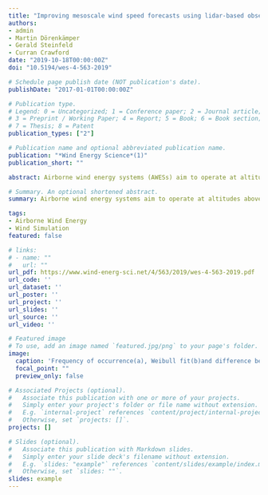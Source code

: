 ```yaml
---
title: "Improving mesoscale wind speed forecasts using lidar-based observation nudging for airborne wind energy systems"
authors:
- admin
- Martin Dörenkämper
- Gerald Steinfeld
- Curran Crawford
date: "2019-10-18T00:00:00Z"
doi: "10.5194/wes-4-563-2019"

# Schedule page publish date (NOT publication's date).
publishDate: "2017-01-01T00:00:00Z"

# Publication type.
# Legend: 0 = Uncategorized; 1 = Conference paper; 2 = Journal article;
# 3 = Preprint / Working Paper; 4 = Report; 5 = Book; 6 = Book section;
# 7 = Thesis; 8 = Patent
publication_types: ["2"]

# Publication name and optional abbreviated publication name.
publication: "*Wind Energy Science*(1)"
publication_short: ""

abstract: Airborne wind energy systems (AWESs) aim to operate at altitudes above conventional wind turbines where reliable high-resolution wind data are scarce. Wind light detection and ranging (lidar) measurements and mesoscale models both have their advantages and disadvantages when assessing the wind resource at such heights. This study investigates whether assimilating measurements into the mesoscale Weather Research and Forecasting (WRF) model using observation nudging generates a more accurate, complete data set. The impact of continuous observation nudging at multiple altitudes on simulated wind conditions is compared to an unnudged reference run and to the lidar measurements themselves. We compare the impact on wind speed and direction for individual days, average diurnal variability and long-term statistics. Finally, wind speed data are used to estimate the optimal traction power and operating altitudes of AWES. Observation nudging improves the WRF accuracy at the measurement location. Close to the surface the impact of nudging is limited as effects of the air–surface interaction dominate but becomes more prominent at mid-altitudes and decreases towards high altitudes. The wind speed frequency distribution shows a multi-modality caused by changing atmospheric stability conditions. Therefore, wind speed profiles are categorized into various stability conditions. Based on a simplified AWES model, the most probable optimal altitude is between 200 and 600 m. This wide range of heights emphasizes the benefit of such systems to dynamically adjust their operating altitude.

# Summary. An optional shortened abstract.
summary: Airborne wind energy systems aim to operate at altitudes above conventional wind turbines where reliable high-resolution wind data are scarce. Wind measurements and computational simulations both have advantages and disadvantages when assessing the wind resource at such heights. This article investigates whether assimilating measurements into the model generates a more accurate wind data set up to 1100 m. These wind data sets are used to estimate optimal AWES operating altitudes and power.

tags:
- Airborne Wind Energy
- Wind Simulation
featured: false

# links:
# - name: ""
#   url: ""
url_pdf: https://www.wind-energ-sci.net/4/563/2019/wes-4-563-2019.pdf
url_code: ''
url_dataset: ''
url_poster: ''
url_project: ''
url_slides: ''
url_source: ''
url_video: ''

# Featured image
# To use, add an image named `featured.jpg/png` to your page's folder. 
image:
  caption: 'Frequency of occurrence(a), Weibull fit(b)and difference between the two(c)for the 6-month lidar measurements (top row),6-month OBS model (second row), 6-month NoOBS model (third row) and 12-month NoOBS (bottom row). All data (not filtered by lidardata availability) were used for the WRF data set.'
  focal_point: ""
  preview_only: false

# Associated Projects (optional).
#   Associate this publication with one or more of your projects.
#   Simply enter your project's folder or file name without extension.
#   E.g. `internal-project` references `content/project/internal-project/index.md`.
#   Otherwise, set `projects: []`.
projects: []

# Slides (optional).
#   Associate this publication with Markdown slides.
#   Simply enter your slide deck's filename without extension.
#   E.g. `slides: "example"` references `content/slides/example/index.md`.
#   Otherwise, set `slides: ""`.
slides: example
---
```

